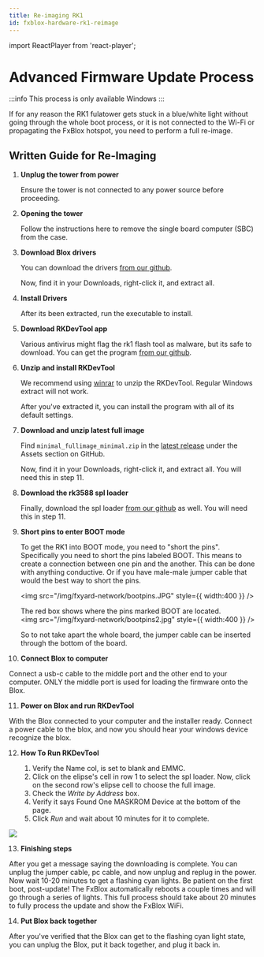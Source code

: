 ```yaml
---
title: Re-imaging RK1
id: fxblox-hardware-rk1-reimage
---
```

import ReactPlayer from 'react-player';

# Advanced Firmware Update Process

:::info This process is only available Windows
:::

If for any reason the RK1 fulatower gets stuck in a blue/white light without going through the whole boot process, or it is not connected to the Wi-Fi or propagating the FxBlox hotspot, you need to perform a full re-image.

## Written Guide for Re-Imaging

1. **Unplug the tower from power**

   Ensure the tower is not connected to any power source before proceeding.

2. **Opening the tower**

   Follow the instructions here to remove the single board computer (SBC) from the case.

<center>
   <ReactPlayer controls url="https://youtu.be/feBov6U_kJs&t=246s" />
</center>

3. **Download Blox drivers**

   You can download the drivers [from our github](../../../rk1-installs/DriverAssitant_v5.1.1.zip).

   Now, find it in your Downloads, right-click it, and extract all.

4. **Install Drivers**

   After its been extracted, run the executable to install.

5. **Download RKDevTool app**

   Various antivirus might flag the rk1 flash tool as malware, but its safe to download. You can get the program [from our github](../../../rk1-installs/RKDevTool_Release_v2.96.rar).

6. **Unzip and install RKDevTool**

   We recommend using [winrar](https://www.win-rar.com/download.html?&L=0) to unzip the RKDevTool. Regular Windows extract will not work.

   After you've extracted it, you can install the program with all of its default settings.

7. **Download and unzip latest full image**

   Find `minimal_fullimage_minimal.zip` in the [latest release](https://github.com/functionland/rk1-image/releases/latest) under the Assets section on GitHub.

   Now, find it in your Downloads, right-click it, and extract all. You will need this in step 11.

8. **Download the rk3588 spl loader**

   Finally, download the spl loader [from our github](../../../rk1-installs/rk3588_spl_loader_v1.08.111.bin) as well. You will need this in step 11.

9. **Short pins to enter BOOT mode**

   To get the RK1 into BOOT mode, you need to "short the pins". Specifically you need to short the pins labeled BOOT. This means to create a connection between one pin and the another. This can be done with anything conductive. Or if you have male-male jumper cable that would the best way to short the pins.

   <img src="/img/fxyard-network/bootpins.JPG" style={{ width:400 }} />
   
   The red box shows where the pins marked BOOT are located.
   <br/>
   <img src="/img/fxyard-network/bootpins2.jpg" style={{ width:400 }} />

   So to not take apart the whole board, the jumper cable can be inserted through the bottom of the board.
10. **Connect Blox to computer**

   Connect a usb-c cable to the middle port and the other end to your computer. ONLY the middle port is used for loading the firmware onto the Blox.

11. **Power on Blox and run RKDevTool**

   With the Blox connected to your computer and the installer ready. Connect a power cable to the blox, and now you should hear your windows device recognize the blox.

12. **How To Run RKDevTool**

      1. Verify the Name col, is set to blank and EMMC.
      2. Click on the elipse's cell in row 1 to select the spl loader. Now, click on the second row's elipse cell to choose the full image.
      3. Check the _Write by Address_ box.
      4. Verify it says Found One MASKROM Device at the bottom of the page.
      5. Click *Run* and wait about 10 minutes for it to complete.

   <img src="/img/fxyard-network/rkdev_ss.png"/>

13. **Finishing steps**

   After you get a message saying the downloading is complete. You can unplug the jumper cable, pc cable, and now unplug and replug in the power. Now wait 10-20 minutes to get a flashing cyan lights. Be patient on the first boot, post-update! The FxBlox automatically reboots a couple times and will go through a series of lights. This full process should take about 20 minutes to fully process the update and show the FxBlox WiFi.

14. **Put Blox back together**

   After you've verified that the Blox can get to the flashing cyan light state, you can unplug the Blox, put it back together, and plug it back in.